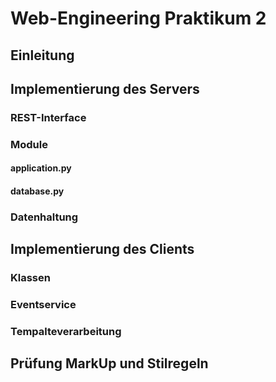 # Web-Engineering Praktikum 2
## Einleitung


## Implementierung des Servers
### REST-Interface


### Module
#### application.py


#### database.py


### Datenhaltung


## Implementierung des Clients
### Klassen


### Eventservice


### Tempalteverarbeitung

## Prüfung MarkUp und Stilregeln